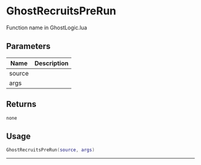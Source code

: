 # GhostRecruitsPreRun

Function name in GhostLogic.lua

## Parameters

| Name   | Description |
| ------ | ----------- |
| source |             |
| args   |             |

## Returns

`none`

## Usage

```lua
GhostRecruitsPreRun(source, args)
```

---
